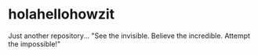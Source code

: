 # holahellohowzit
Just another repository... "See the invisible. Believe the incredible. Attempt the impossible!"
